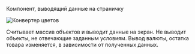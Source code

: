 Компонент, выводящий данные на страничку

![Конвертер цветов](./homeworkPropsListing.gif)

Считывает массив объектов и выводит данные на экран.
Не выводит объекты, не отвечающие заданным условиям.
Вывод валюты, остатка товара изменяется, в зависимости от полученных данных.
